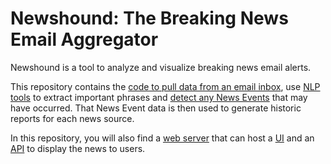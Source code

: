 Newshound: The Breaking News Email Aggregator
=========

Newshound is a tool to analyze and visualize breaking news email alerts.

This repository contains the [code to pull data from an email inbox](https://github.com/jprobinson/newshound/tree/master/lib/newshound), use [NLP tools](https://github.com/jprobinson/newshound/tree/master/lib/np_extractor) to extract important phrases and [detect any News Events](https://github.com/jprobinson/newshound/tree/master/lib/newshound) that may have occurred. That News Event data is then used to generate historic reports for each news source. 

In this repository, you will also find a [web server](https://github.com/jprobinson/newshound/tree/master/web/webserver) that can host a [UI](https://github.com/jprobinson/newshound/tree/master/web/frontend) and an [API](https://github.com/jprobinson/newshound/tree/master/web/webserver/api) to display the news to users. 
